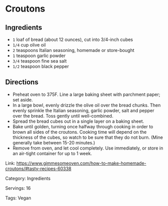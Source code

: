 # Croutons

## Ingredients

- `1` loaf of bread (about 12 ounces), cut into 3/4-inch cubes
- `1/4` cup olive oil
- `2` teaspoons Italian seasoning, homemade or store-bought
- `1` teaspoon garlic powder
- `3/4` teaspoon fine sea salt
- `1/2` teaspoon black pepper


## Directions

- Preheat oven to 375F.  Line a large baking sheet with parchment paper; set aside.
- In a large bowl, evenly drizzle the olive oil over the bread chunks.  Then evenly sprinkle the Italian seasoning, garlic powder, salt and pepper over the bread.  Toss gently until well-combined.
- Spread the bread cubes out in a single layer on a baking sheet.
- Bake until golden, turning once halfway through cooking in order to brown all sides of the croutons.  Cooking time will depend on the thickness of the cubes, so watch to be sure that they do not burn. (Mine generally take between 15-20 minutes.)
- Remove from oven, and let cool completely.  Use immediately, or store in an air-tight container for up to 1 week.

Link: https://www.gimmesomeoven.com/how-to-make-homemade-croutons/#tasty-recipes-60338

Category: Ingredients

Servings: 16

Tags: Vegan